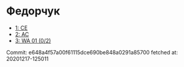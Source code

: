 # Федорчук
- [1: CE](1.md)
- [2: AC](2.md)
- [3: WA 01 (0/2)](3.md)

Commit: e648a4f57a00f61115dce690be848a0291a85700
 fetched at: 20201217-125011
